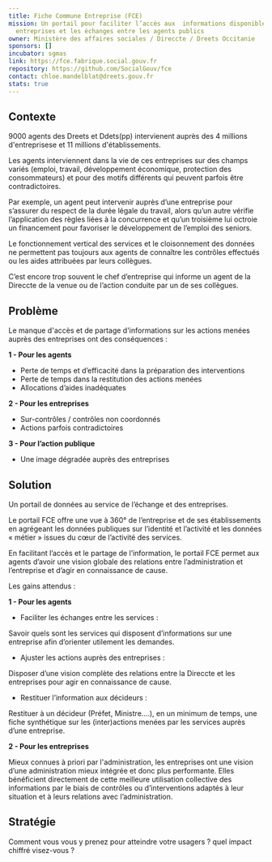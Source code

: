 ```yaml
---
title: Fiche Commune Entreprise (FCE)
mission: Un portail pour faciliter l’accès aux  informations disponibles sur les
  entreprises et les échanges entre les agents publics
owner: Ministère des affaires sociales / Direccte / Dreets Occitanie
sponsors: []
incubator: sgmas
link: https://fce.fabrique.social.gouv.fr
repository: https://github.com/SocialGouv/fce
contact: chloe.mandelblat@dreets.gouv.fr
stats: true
---
```

## Contexte

9000 agents des Dreets et Ddets(pp) intervienent auprès des 4 millions d'entreprisese et 11 millions d'établissements.

Les agents interviennent dans la vie de ces entreprises sur des champs variés (emploi, travail, développement économique, protection des consommateurs) et pour des motifs différents qui peuvent parfois être contradictoires.

Par exemple, un agent peut intervenir auprès d’une entreprise pour s’assurer du respect de la durée légale du travail, alors qu’un autre vérifie l’application des règles liées à la concurrence et qu’un troisième lui octroie un financement pour favoriser le développement de l’emploi des seniors.

Le fonctionnement vertical des services et le cloisonnement des données ne permettent pas toujours aux agents de connaître les contrôles effectués ou les aides attribuées par leurs collègues.

C’est encore trop souvent le chef d’entreprise qui informe un agent de la Direccte de la venue ou de l’action conduite par un de ses collègues.

## Problème

Le manque d'accès et de partage d'informations sur les actions menées auprès des entreprises ont des conséquences :  

**1 - Pour les agents**

* Perte de temps et d’efficacité dans la préparation des interventions
* Perte de temps dans la restitution des actions menées
* Allocations d’aides inadéquates

**2 - Pour les entreprises**

* Sur-contrôles / contrôles non coordonnés
* Actions parfois contradictoires

**3 - Pour l’action publique** 

* Une image dégradée auprès des entreprises

## Solution

Un portail de données au service de l’échange et des entreprises.

Le portail FCE offre une vue à 360° de l’entreprise et de ses établissements en agrégeant les données publiques sur l’identité et l’activité et les données « métier »  issues du cœur de l’activité des services.

En facilitant l’accès et le partage de l’information, le portail FCE permet aux agents d’avoir une vision globale des relations entre l’administration et l’entreprise et d’agir en connaissance de cause.

Les gains attendus :

**1 - Pour les agents**

* Faciliter les échanges entre les services :

Savoir quels sont les services qui disposent d’informations sur une entreprise afin d’orienter utilement les demandes.

* Ajuster les actions auprès des entreprises :

Disposer d’une vision complète des relations entre la Direccte et les entreprises pour agir en connaissance de cause.

* Restituer l’information aux décideurs :

Restituer à un décideur (Préfet, Ministre….), en un minimum de temps, une fiche synthétique sur les (inter)actions menées par les services auprès d’une entreprise.

**2 - Pour les entreprises**

Mieux connues à priori par l'administration, les entreprises ont une vision d’une administration mieux intégrée et donc plus performante. Elles bénéficient directement de cette meilleure utilisation collective des informations par le biais de contrôles ou d’interventions adaptés à leur situation et à leurs relations avec l’administration.

## Stratégie

Comment vous vous y prenez pour atteindre votre usagers ? quel impact chiffré visez-vous ?